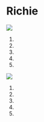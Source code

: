 # Richie

 <body>
 
 <div id="media">
    <img src="https://78.media.tumblr.com/37a66fdcddcb310cb42fac867ca56a38/tumblr_pd7tj0g44P1xchmeyo2_1280.png" />
  </div>
  
  <ol>
  <li> </li>
   <li> </li>
    <li> </li>
     <li> </li>
      <li> </li>
  
  </ol>
  
   <div id="media">
    <img src="https://78.media.tumblr.com/779f65154f2cefd821001371b984adef/tumblr_pd7tkoSRLx1xchmeyo1_1280.png" />
  </div>
  
  <ol>
  <li> </li>
   <li> </li>
    <li> </li>
     <li> </li>
      <li> </li>
  
  </ol>
  

 
  
  </body>

